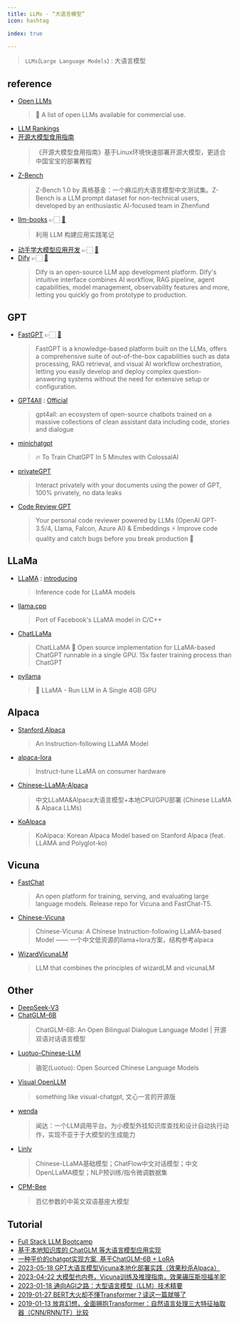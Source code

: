 ```yaml
---
title: LLMs - “大语言模型”
icon: hashtag

index: true

---
```


> `LLMs`(`Large Language Models`) : 大语言模型

## reference

- [Open LLMs](https://github.com/eugeneyan/open-llms)
    > 🤖 A list of open LLMs available for commercial use. 
- [LLM Rankings](https://openrouter.ai/rankings)  
- [开源大模型食用指南](https://github.com/datawhalechina/self-llm)
    > 《开源大模型食用指南》基于Linux环境快速部署开源大模型，更适合中国宝宝的部署教程
- [Z-Bench](https://github.com/zhenbench/z-bench)
    > Z-Bench 1.0 by 真格基金：一个麻瓜的大语言模型中文测试集。Z-Bench is a LLM prompt dataset for non-technical users, developed by an enthusiastic AI-focused team in Zhenfund
- [llm-books](https://aitutor.liduos.com/) 👉🏻 [🐙](https://github.com/morsoli/llm-books)
    > 利用 LLM 构建应用实践笔记
- [动手学大模型应用开发](https://datawhalechina.github.io/llm-universe/#/) 👉🏻 [🐙](https://github.com/datawhalechina/llm-universe)
- [Dify](https://dify.ai) 👉🏻 [🐙](https://github.com/langgenius/dify)
    > Dify is an open-source LLM app development platform. Dify's intuitive interface combines AI workflow, RAG pipeline, agent capabilities, model management, observability features and more, letting you quickly go from prototype to production.

## GPT

- [FastGPT](https://fastgpt.in) 👉🏻 [🐙](https://github.com/labring/FastGPT)
    > FastGPT is a knowledge-based platform built on the LLMs, offers a comprehensive suite of out-of-the-box capabilities such as data processing, RAG retrieval, and visual AI workflow orchestration, letting you easily develop and deploy complex question-answering systems without the need for extensive setup or configuration.
- [GPT4All](https://github.com/nomic-ai/gpt4all) : [Official](https://gpt4all.io)
    > gpt4all: an ecosystem of open-source chatbots trained on a massive collections of clean assistant data including code, stories and dialogue
- [minichatgpt](https://github.com/juncongmoo/minichatgpt) 
    > 🔥 To Train ChatGPT In 5 Minutes with ColossalAI
- [privateGPT](https://github.com/imartinez/privateGPT)
    > Interact privately with your documents using the power of GPT, 100% privately, no data leaks
- [Code Review GPT](https://github.com/mattzcarey/code-review-gpt)
    > Your personal code reviewer powered by LLMs (OpenAI GPT-3.5/4, Llama, Falcon, Azure AI) & Embeddings ⚡️ Improve code quality and catch bugs before you break production 🚀

## LLaMa

- [LLaMA](https://github.com/facebookresearch/llama) : [introducing](https://ai.facebook.com/blog/large-language-model-llama-meta-ai/)
    > Inference code for LLaMA models
- [llama.cpp](https://github.com/ggerganov/llama.cpp)
    > Port of Facebook's LLaMA model in C/C++
- [ChatLLaMa](https://github.com/juncongmoo/chatllama)
    > ChatLLaMA 📢 Open source implementation for LLaMA-based ChatGPT runnable in a single GPU. 15x faster training process than ChatGPT
- [pyllama](https://github.com/juncongmoo/pyllama)
    > 🦙 LLaMA - Run LLM in A Single 4GB GPU

## Alpaca

- [Stanford Alpaca](https//github.com/tatsu-lab/stanford_alpaca)
    > An Instruction-following LLaMA Model
- [alpaca-lora](https://github.com/tloen/alpaca-lora)
    > Instruct-tune LLaMA on consumer hardware
- [Chinese-LLaMA-Alpaca](https://github.com/ymcui/Chinese-LLaMA-Alpaca)
    > 中文LLaMA&Alpaca大语言模型+本地CPU/GPU部署 (Chinese LLaMA & Alpaca LLMs)
- [KoAlpaca](https://github.com/Beomi/KoAlpaca)
    > KoAlpaca: Korean Alpaca Model based on Stanford Alpaca (feat. LLAMA and Polyglot-ko)

## Vicuna

- [FastChat](https://github.com/lm-sys/FastChat)
    > An open platform for training, serving, and evaluating large language models. Release repo for Vicuna and FastChat-T5.
- [Chinese-Vicuna](https://github.com/Facico/Chinese-Vicuna)
    > Chinese-Vicuna: A Chinese Instruction-following LLaMA-based Model —— 一个中文低资源的llama+lora方案，结构参考alpaca
- [WizardVicunaLM](https://github.com/melodysdreamj/WizardVicunaLM)
    > LLM that combines the principles of wizardLM and vicunaLM

## Other

- [DeepSeek-V3](https://github.com/deepseek-ai/DeepSeek-V3)
- [ChatGLM-6B](https://github.com/THUDM/ChatGLM-6B)
    > ChatGLM-6B: An Open Bilingual Dialogue Language Model | 开源双语对话语言模型
- [Luotuo-Chinese-LLM](https://github.com/LC1332/Luotuo-Chinese-LLM)
    > 骆驼(Luotuo): Open Sourced Chinese Language Models
- [Visual OpenLLM](https://github.com/visual-openllm/visual-openllm)
    > something like visual-chatgpt, 文心一言的开源版
- [wenda](https://github.com/wenda-LLM/wenda)
    > 闻达：一个LLM调用平台。为小模型外挂知识库查找和设计自动执行动作，实现不亚于于大模型的生成能力
- [Linly](https://github.com/CVI-SZU/Linly)
    > Chinese-LLaMA基础模型；ChatFlow中文对话模型；中文OpenLLaMA模型；NLP预训练/指令微调数据集
- [CPM-Bee](https://github.com/OpenBMB/CPM-Bee)
    > 百亿参数的中英文双语基座大模型
    
## Tutorial

- [Full Stack LLM Bootcamp](https://github.com/the-full-stack/website)
- [基于本地知识库的 ChatGLM 等大语言模型应用实现](https://github.com/imClumsyPanda/langchain-ChatGLM)
- [一种平价的chatgpt实现方案, 基于ChatGLM-6B + LoRA](https://github.com/mymusise/ChatGLM-Tuning)
- [2023-05-18 GPT大语言模型Vicuna本地化部署实践（效果秒杀Alpaca）](https://zhuanlan.zhihu.com/p/630287397)
- [2023-04-22 大模型也内卷，Vicuna训练及推理指南，效果碾压斯坦福羊驼](https://zhuanlan.zhihu.com/p/624012908)
- [2023-01-18 通向AGI之路：大型语言模型（LLM）技术精要](https://zhuanlan.zhihu.com/p/597586623)
- [2019-01-27 BERT大火却不懂Transformer？读这一篇就够了](https://zhuanlan.zhihu.com/p/54356280)
- [2019-01-13 放弃幻想，全面拥抱Transformer：自然语言处理三大特征抽取器（CNN/RNN/TF）比较](https://zhuanlan.zhihu.com/p/54743941)